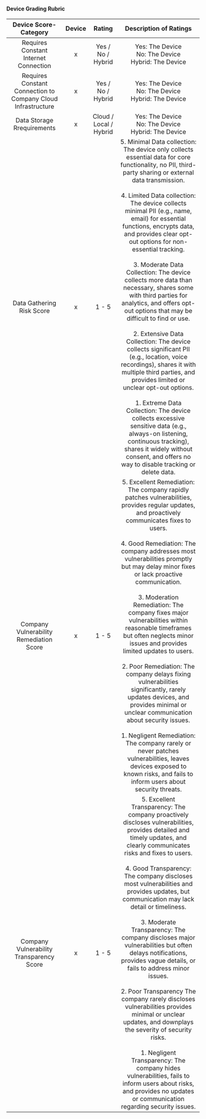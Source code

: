 
#### Device Grading Rubric
| Device Score-Category | Device |  Rating | Description of Ratings | 
| :---: | :---: | :---: | :---: | 
| Requires Constant Internet Connection | x | Yes / No / Hybrid | Yes: The Device <br>No: The Device<br>Hybrid: The Device |
| Requires Constant Connection to Company Cloud Infrastructure | x | Yes / No / Hybrid | Yes: The Device <br>No: The Device<br>Hybrid: The Device |
| Data Storage Rrequirements | x | Cloud / Local / Hybrid | Yes: The Device <br>No: The Device<br>Hybrid: The Device |
| Data Gathering Risk Score | x | 1 - 5 | 5. Minimal Data collection: The device only collects essential data for core functionality, no PII, third-party sharing or external data transmission.<br><br> 4. Limited Data collection: The device collects minimal PII (e.g., name, email) for essential functions, encrypts data, and provides clear opt-out options for non-essential tracking.<br><br> 3. Moderate Data Collection: The device collects more data than necessary, shares some with third parties for analytics, and offers opt-out options that may be difficult to find or use.<br><br> 2. Extensive Data Collection: The device collects significant PII (e.g., location, voice recordings), shares it with multiple third parties, and provides limited or unclear opt-out options.<br><br> 1. Extreme Data Collection: The device collects excessive sensitive data (e.g., always-on listening, continuous tracking), shares it widely without consent, and offers no way to disable tracking or delete data. |
| Company Vulnerability Remediation Score | x | 1 - 5 | 5. Excellent Remediation: The company rapidly patches vulnerabilities, provides regular updates, and proactively communicates fixes to users.<br><br> 4. Good Remediation: The company addresses most vulnerabilities promptly but may delay minor fixes or lack proactive communication.<br><br> 3. Moderation Remediation: The company fixes major vulnerabilities within reasonable timeframes but often neglects minor issues and provides limited updates to users.<br><br> 2. Poor Remediation: The company delays fixing vulnerabilities significantly, rarely updates devices, and provides minimal or unclear communication about security issues.<br><br> 1. Negligent Remediation: The company rarely or never patches vulnerabilities, leaves devices exposed to known risks, and fails to inform users about security threats. |
| Company Vulnerability Transparency Score | x | 1 - 5 | 5. Excellent Transparency: The company proactively discloses vulnerabilities, provides detailed and timely updates, and clearly communicates risks and fixes to users.<br><br> 4. Good Transparency: The company discloses most vulnerabilities and provides updates, but communication may lack detail or timeliness.<br><br> 3. Moderate Transparency: The company discloses major vulnerabilities but often delays notifications, provides vague details, or fails to address minor issues.<br><br> 2. Poor Transparency The company rarely discloses vulnerabilities provides minimal or unclear updates, and downplays the severity of security risks.<br><br> 1. Negligent Transparency: The company hides vulnerabilities, fails to inform users about risks, and provides no updates or communication regarding security issues. | 
